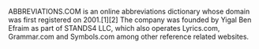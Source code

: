 ABBREVIATIONS.COM is an online abbreviations dictionary whose domain was first registered on 2001.[1][2] The company was founded by Yigal Ben Efraim as part of STANDS4 LLC, which also operates Lyrics.com, Grammar.com and Symbols.com among other reference related websites.
